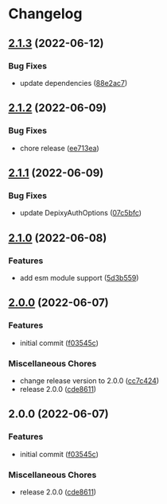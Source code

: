 # Changelog

## [2.1.3](https://github.com/depixy/auth/compare/v2.1.2...v2.1.3) (2022-06-12)


### Bug Fixes

* update dependencies ([88e2ac7](https://github.com/depixy/auth/commit/88e2ac768ce0af19b10b40f55df0ee02406a4e1c))

## [2.1.2](https://github.com/depixy/auth/compare/v2.1.1...v2.1.2) (2022-06-09)


### Bug Fixes

* chore release ([ee713ea](https://github.com/depixy/auth/commit/ee713ea45ca00753c1c2311b0f19cc84bf638080))

## [2.1.1](https://github.com/depixy/auth/compare/v2.1.0...v2.1.1) (2022-06-09)


### Bug Fixes

* update DepixyAuthOptions ([07c5bfc](https://github.com/depixy/auth/commit/07c5bfce7294ededc5f10925e9421a01a98f154a))

## [2.1.0](https://github.com/depixy/auth/compare/v2.0.0...v2.1.0) (2022-06-08)


### Features

* add esm module support ([5d3b559](https://github.com/depixy/auth/commit/5d3b559a96a13d7c06988b4ca9c1303b492d7fd3))

## [2.0.0](https://github.com/depixy/auth/compare/v2.0.0...v2.0.0) (2022-06-07)


### Features

* initial commit ([f03545c](https://github.com/depixy/auth/commit/f03545ccf9ecbb4be131922e694744c8c0b12cec))


### Miscellaneous Chores

* change release version to 2.0.0 ([cc7c424](https://github.com/depixy/auth/commit/cc7c424837a2bbb56444888164294ce6c478d8e8))
* release 2.0.0 ([cde8611](https://github.com/depixy/auth/commit/cde8611b18661cfc30b6025165d2cb46b0dffb88))

## 2.0.0 (2022-06-07)


### Features

* initial commit ([f03545c](https://github.com/depixy/auth/commit/f03545ccf9ecbb4be131922e694744c8c0b12cec))


### Miscellaneous Chores

* release 2.0.0 ([cde8611](https://github.com/depixy/auth/commit/cde8611b18661cfc30b6025165d2cb46b0dffb88))
